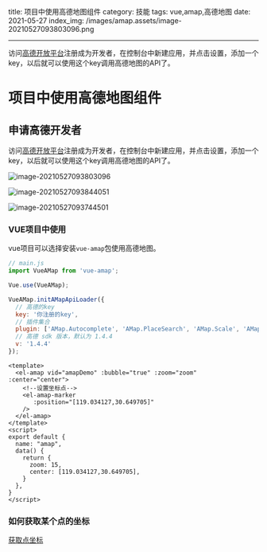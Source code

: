 title: 项目中使用高德地图组件
category: 技能
tags: vue,amap,高德地图
date: 2021-05-27
index_img: /images/amap.assets/image-20210527093803096.png

---

访问[高德开放平台](https://lbs.amap.com/)注册成为开发者，在控制台中新建应用，并点击设置，添加一个key，以后就可以使用这个key调用高德地图的API了。

<!--more-->

# 项目中使用高德地图组件

## 申请高德开发者

访问[高德开放平台](https://lbs.amap.com/)注册成为开发者，在控制台中新建应用，并点击设置，添加一个key，以后就可以使用这个key调用高德地图的API了。

![image-20210527093803096](/images/amap.assets/image-20210527093803096.png)

![image-20210527093844051](/images/amap.assets/image-20210527093844051.png)

![image-20210527093744501](/images/amap.assets/image-20210527093744501.png)



### VUE项目中使用

vue项目可以选择安装`vue-amap`包使用高德地图。

```js
// main.js
import VueAMap from 'vue-amap';

Vue.use(VueAMap);

VueAMap.initAMapApiLoader({
  // 高德的key
  key: '你注册的key',
  // 插件集合
  plugin: ['AMap.Autocomplete', 'AMap.PlaceSearch', 'AMap.Scale', 'AMap.OverView', 'AMap.ToolBar', 'AMap.MapType', 'AMap.PolyEditor', 'AMap.CircleEditor'],
  // 高德 sdk 版本，默认为 1.4.4
  v: '1.4.4'
});
```

```vue
<template>
  <el-amap vid="amapDemo" :bubble="true" :zoom="zoom" :center="center">
    <!--设置坐标点-->
    <el-amap-marker
       :position="[119.034127,30.649705]"
    />
  </el-amap>
</template>
<script>
export default {
  name: "amap",
  data() {
    return {
      zoom: 15,
      center: [119.034127,30.649705],
    }
  },
}
</script>

```



### 如何获取某个点的坐标

<a href="/assets/getPoint.html" download>获取点坐标</a>